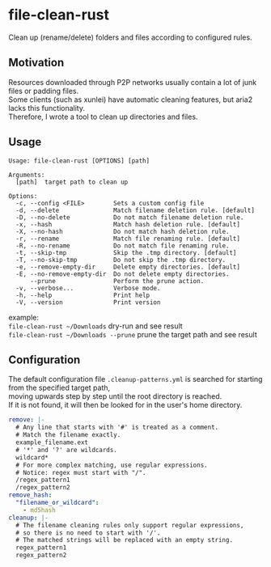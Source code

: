 # file-clean-rust
Clean up (rename/delete) folders and files according to configured rules.

## Motivation
Resources downloaded through P2P networks usually contain a lot of junk files or padding files.  
Some clients (such as xunlei) have automatic cleaning features, but aria2 lacks this functionality.  
Therefore, I wrote a tool to clean up directories and files.

## Usage

```text
Usage: file-clean-rust [OPTIONS] [path]

Arguments:
  [path]  target path to clean up

Options:
  -c, --config <FILE>        Sets a custom config file
  -d, --delete               Match filename deletion rule. [default]
  -D, --no-delete            Do not match filename deletion rule.
  -x, --hash                 Match hash deletion rule. [default]
  -X, --no-hash              Do not match hash deletion rule.
  -r, --rename               Match file renaming rule. [default]
  -R, --no-rename            Do not match file renaming rule.
  -t, --skip-tmp             Skip the .tmp directory. [default]
  -T, --no-skip-tmp          Do not skip the .tmp directory.
  -e, --remove-empty-dir     Delete empty directories. [default]
  -E, --no-remove-empty-dir  Do not delete empty directories.
      --prune                Perform the prune action.
  -v, --verbose...           Verbose mode.
  -h, --help                 Print help
  -V, --version              Print version
```

example:  
`file-clean-rust ~/Downloads` dry-run and see result  
`file-clean-rust ~/Downloads --prune` prune the target path and see result

## Configuration

The default configuration file `.cleanup-patterns.yml` is searched for starting from the specified target path,  
moving upwards step by step until the root directory is reached.  
If it is not found, it will then be looked for in the user's home directory.

```yaml
remove: |-
  # Any line that starts with '#' is treated as a comment.
  # Match the filename exactly.
  example_filename.ext
  # '*' and '?' are wildcards.
  wildcard*
  # For more complex matching, use regular expressions.
  # Notice: regex must start with "/".
  /regex_pattern1
  /regex_pattern2
remove_hash:
  "filename_or_wildcard":
    - md5hash
cleanup: |-
  # The filename cleaning rules only support regular expressions, 
  # so there is no need to start with '/'. 
  # The matched strings will be replaced with an empty string.
  regex_pattern1
  regex_pattern2
```
